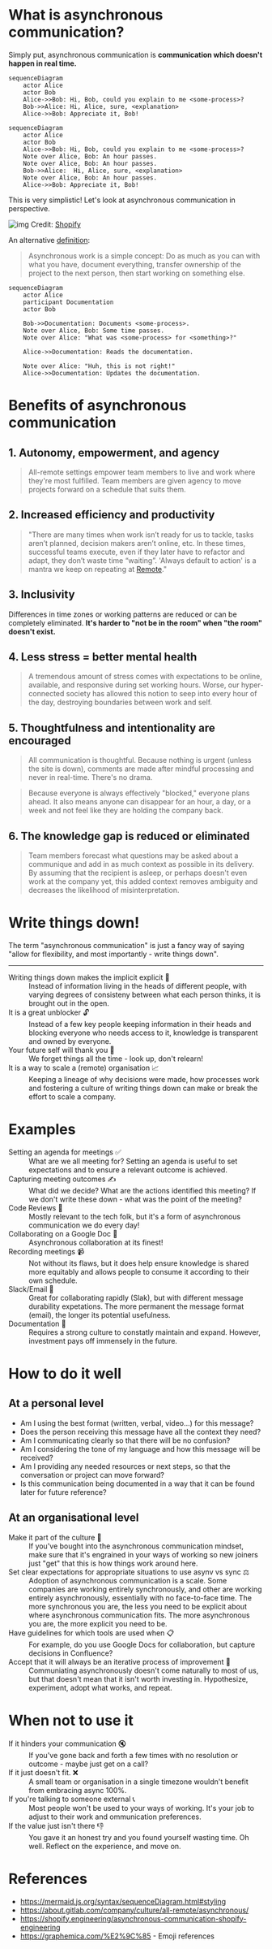 # What is asynchronous communication?

Simply put, asynchronous communication is **communication which doesn't happen in real time.**

```mermaid
sequenceDiagram
    actor Alice
    actor Bob
    Alice->>Bob: Hi, Bob, could you explain to me <some-process>?
    Bob->>Alice: Hi, Alice, sure, <explanation>
    Alice->>Bob: Appreciate it, Bob!
```

```mermaid
sequenceDiagram
    actor Alice
    actor Bob
    Alice->>Bob: Hi, Bob, could you explain to me <some-process>?
    Note over Alice, Bob: An hour passes.
    Note over Alice, Bob: An hour passes.
    Bob->>Alice:  Hi, Alice, sure, <explanation>
    Note over Alice, Bob: An hour passes.
    Alice->>Bob: Appreciate it, Bob!
```

This is very simplistic! Let's look at asynchronous communication in perspective.

![img](https://cdn.shopify.com/s/files/1/0779/4361/files/Ayschnronous_Communication_James_Stanier.png?format=webp&v=1652986250)
Credit: [Shopify](https://shopify.engineering/asynchronous-communication-shopify-engineering)

An alternative [definition](https://remote.com/blog/elements-sustainable-remote-work-culture):
> Asynchronous work is a simple concept: Do as much as you can with what you have, document everything, transfer ownership of the project to the next person, then start working on something else.

```mermaid
sequenceDiagram
    actor Alice
    participant Documentation
    actor Bob
    
    Bob->>Documentation: Documents <some-process>.
    Note over Alice, Bob: Some time passes.
    Note over Alice: "What was <some-process> for <something>?"
    
    Alice->>Documentation: Reads the documentation.
    
    Note over Alice: "Huh, this is not right!"
    Alice->>Documentation: Updates the documentation.
```

# Benefits of asynchronous communication

<!--Most of what I'll say here is taken from GitLab's guide to asynchronous communication in GitLab's open employee handbook. It is the best guide I have seen for asynchronous communication, both in terms of depth and breadth of the topic. I have referenced it in the References section below. -->

## 1. Autonomy, empowerment, and agency

> All-remote settings empower team members to live and work where they're most fulfilled. Team members are given agency to move projects forward on a schedule that suits them.

<!--If someone is traveling to a new time zone each month, or chooses to spend a beautiful afternoon with family, that's their prerogative. To further optimize this approach, consider adding a "no ask, must tell" time off policy, which means team members do not need to ask permission to step away from work.  -->

<!--Increasingly, operating asynchronously is necessary even in colocated companies which have team members on various floors or offices, especially when multiple time zones are involved.  -->

## 2. Increased efficiency and productivity

> "There are many times when work isn’t ready for us to tackle, tasks aren’t planned, decision makers aren’t online, etc. In these times, successful teams execute, even if they later have to refactor and adapt, they don’t waste time “waiting”.
> 'Always default to action' is a mantra we keep on repeating at [Remote](https://remote.com/)."

## 3. Inclusivity
Differences in time zones or working patterns are reduced or can be completely eliminated. **It's harder to "not be in the room" when "the room" doesn't exist.**

<!--One of the biggest benefits of asynchronous work is that it completely removes the hurdle of time zones. -->

<!--Business happens around the clock, in all time zones, in perpetuity. Attempting to shoehorn communications into a single time zone's predefined set of hours is dysfunctional. -->

## 4. Less stress = better mental health
> A tremendous amount of stress comes with expectations to be online, available, and responsive during set working hours. Worse, our hyper-connected society has allowed this notion to seep into every hour of the day, destroying boundaries between work and self.

<!--An asynchronous mindset enables everyone to take a step back and assume that whatever we're doing is done with no one else online. It removes the burden of an endless string of messages you must respond to immediately. We all have a little more breathing room to do deep work that requires long periods of uninterrupted time. -->

## 5. Thoughtfulness and intentionality are encouraged
<!--Here are some quotes from Sahil Lavingia, founder/CEO at. -->

> All communication is thoughtful. Because nothing is urgent (unless the site is down), comments are made after mindful processing and never in real-time. There's no drama.

> Because everyone is always effectively "blocked," everyone plans ahead. It also means anyone can disappear for an hour, a day, or a week and not feel like they are holding the company back. 

## 6. The knowledge gap is reduced or eliminated
<!--Low context culture  -->

> Team members forecast what questions may be asked about a communique and add in as much context as possible in its delivery. 
By assuming that the recipient is asleep, or perhaps doesn't even work at the company yet, this added context removes ambiguity and decreases the likelihood of misinterpretation.

<!--This may feel inefficient, as crafting a message may take longer to compose and edit. However, the long-term benefits are remarkable. Decisions are documented over years, making them easier to be discovered and referenced. New people are enabled to self-learn.  -->

<!--Synchronous organizations often make decisions in a series of meetings, documenting little to nothing along the way, such that those who come into the process mid-stream are constantly wasting cycles on fact-finding missions. Plus, those hired after a significant decision is made cannot understand the context of something that was changed before their arrival, creating cavernous knowledge gaps that eat away at a company's efficiency. -->

# Write things down!

<!--A theme has run through all of the benefits I listed above - writing things down. There are 3 key takeaways I want people to get out of this presentation. The first one is: write things down! -->

The term "asynchronous communication" is just a fancy way of saying "allow for flexibility, and most importantly - write things down".

* * *

<!--In a lazy rehashing of the benefits above, let me geek out a bit when it comes to writing things down. -->

<dl>
<dt>Writing things down makes the implicit explicit &#128221;</dt>
<dd>Instead of information living in the heads of different people, with varying degrees of consisteny between what each person thinks, it is brought out in the open.</dd>
<!-- If what you write down is the truth and it is agreed by all parties - great, you've got documentation now for future reference. If it is wrong - even better - you found out earlier and can address any concerns ahead of time. Tanya Reilly, a Senior Principal Engineer from Squarespace says that "being wrong is better than being ambiguous" - and she is spot on!  -->

<dt>It is a great unblocker &#128275;</dt>
<dd>Instead of a few key people keeping information in their heads and blocking everyone who needs access to it, knowledge is transparent and owned by everyone.</dd>

<dt>Your future self will thank you &#128591;</dt>
<dd>We forget things all the time - look up, don't relearn!</dd>
<!-- We tend to overestimaate the length of time information will stay in our heads. In reality, we forget things all the time.  -->

<dt>It is a way to scale a (remote) organisation &#128200;</dt>
<dd>Keeping a lineage of why decisions were made, how processes work and fostering a culture of writing things down can make or break the effort to scale a company.</dd>
<!-- When a company is small, information tends to be distributed orally and a lot of it is in the heads of individual people. As a  company scales, and there is an explosion of new teams and new domains to be explored, a lot of knowledge gets lost. -->

<!-- A culture of writing things down can help with this. As companies scale, people will come and go. By utilizing asynchronous communication, an organization is able to retain knowledge throughout these natural cycles. -->
</dl>

# Examples

<dl>
<dt>Setting an agenda for meetings &#9989;</dt>
<dd>What are we all meeting for? Setting an agenda is useful to set expectations and to ensure a relevant outcome is achieved.</dd>
<dt>Capturing meeting outcomes &#9997;</dt>
<dd>What did we decide? What are the actions identified this meeting? If we don't write these down - what was the point of the meeting?</dd>
<dt>Code Reviews &#128064;</dt>
<dd>Mostly relevant to the tech folk, but it's a form of asynchronous communication we do every day!</dd>
<dt>Collaborating on a Google Doc &#129309;</dt>
<dd>Asynchronous collaboration at its finest!</dd>
<dt>Recording meetings &#128249;</dt>
<dd>Not without its flaws, but it does help ensure knowledge is shared more equitably and allows people to consume it according to their own schedule.</dd>
<dt>Slack/Email &#128232;</dt>
<dd>Great for collaborating rapidly (Slak), but with different message durability expetations. The more permanent the message format (email), the longer its potential usefulness.</dd>
<dt>Documentation &#128196;</dt>
<dd>Requires a strong culture to constatly maintain and expand. However, investment pays off immensely in the future.</dd>
</dl>

# How to do it well

## At a personal level

<!-- The Gitlab handbook has a lengthy section for asynchronous workers and covers things like creating a mental space, sharing your communication preferences, being transparent with your capacity, etc. This is all really good and I encourage folk to go read it, but the way I look at things is this - what can I do that will give me most of the benefits with the least amount of effort? To me, it boils down the questions here, which are somewhat glossed over in the GitLab guide. If you make these questions core to how you think about communication, you will be 80% there with pretty much 20% of the effort. -->

* Am I using the best format (written, verbal, video…) for this message?
* Does the person receiving this message have all the context they need?
* Am I communicating clearly so that there will be no confusion?
* Am I considering the tone of my language and how this message will be received?
* Am I providing any needed resources or next steps, so that the conversation or project can move forward?
* Is this communication being documented in a way that it can be found later for future reference?

<!-- 
<dl>
<dt>Am I using the best format (written, verbal, video…) for this message?</dt>
<dd>sdfsd</dd>
<dt>Does the person receiving this message have all the context they need?</dt>
<dd></dd>
<dt>Am I communicating clearly so that there will be no confusion?</dt>
<dd></dd>
<dt>Am I considering the tone of my language and how this message will be received?</dt>
<dd></dd>
<dt>Am I providing any needed resources or next steps, so that the conversation or project can move forward?</dt>
<dt>Is this communication being documented in a way that it can be found later for future reference?</dt>
<dd></dd>
</dl>

--> 

## At an organisational level
<!-- All of the above applies at the org level as well, but, generally speaking, the effort at this stage is different.-->
<dl>
<dt>Make it part of the culture 🌱</dt>
<dd>If you've bought into the asynchronous communication mindset, make sure that it's engrained in your ways of working so new joiners just "get" that this is how things work around here.</dd>
<dt>Set clear expectations for appropriate situations to use asynv vs sync &#9878;</dt>
<dd>Adoption of asynchronous communication is a scale. Some companies are working entirely synchronously, and other are working entirely asynchronously, essentially with no face-to-face time. The more synchronous you are, the less you need to be explicit about where asynchronous communication fits. The more asynchronous you are, the more explicit you need to be.</dd>
<dt>Have guidelines for which tools are used when &#128203;</dt>
<dd>For example, do you use Google Docs for collaboration, but capture decisions in Confluence?</dd>
<dt>Accept that it will always be an iterative process of improvement &#128260;</dt>
<dd>Communiating asynchronously doesn't come naturally to most of us, but that doesn't mean that it isn't worth investing in. Hypothesize, experiment, adopt what works, and repeat.</dd>
</dl>

<!--

Schedules and calendars have conditioned us to operate in synchronicity — when two or more parties are in the same place (either physically or virtually) at the same time.>

-->

# When not to use it
<dl>
<dt>If it hinders your communication 🔇</dt>
<dd>If you've gone back and forth a few times with no resolution or outcome - maybe just get on a call?</dd>
<dt>If it just doesn't fit. ❌ </dt>
<dd>A small team or organisation in a single timezone wouldn't benefit from embracing async 100%.</dd>
<dt>If you're talking to someone external 📞</dt>
<dd>Most people won't be used to your ways of working. It's your job to adjust to their work and ommunication preferences.</dd>
<dt>If the value just isn't there 👎 </dt>
<dd>You gave it an honest try and you found yourself wasting time. Oh well. Reflect on the experience, and move on.</dd>
</dl>

# References
* https://mermaid.js.org/syntax/sequenceDiagram.html#styling
* https://about.gitlab.com/company/culture/all-remote/asynchronous/
* https://shopify.engineering/asynchronous-communication-shopify-engineering 
* https://graphemica.com/%E2%9C%85 - Emoji references

<!--
Asynchronous communication is a culture change. 

From Shopify: "Yet, multiple mediums of communication incur many choices in how to use them effectively. When you have the option to communicate via chat, email, collaborative document or GitHub issue, picking the right one can become overwhelming and frustrating. Therefore we encourage our teams to establish their preferred norms and to write them down."
 -->